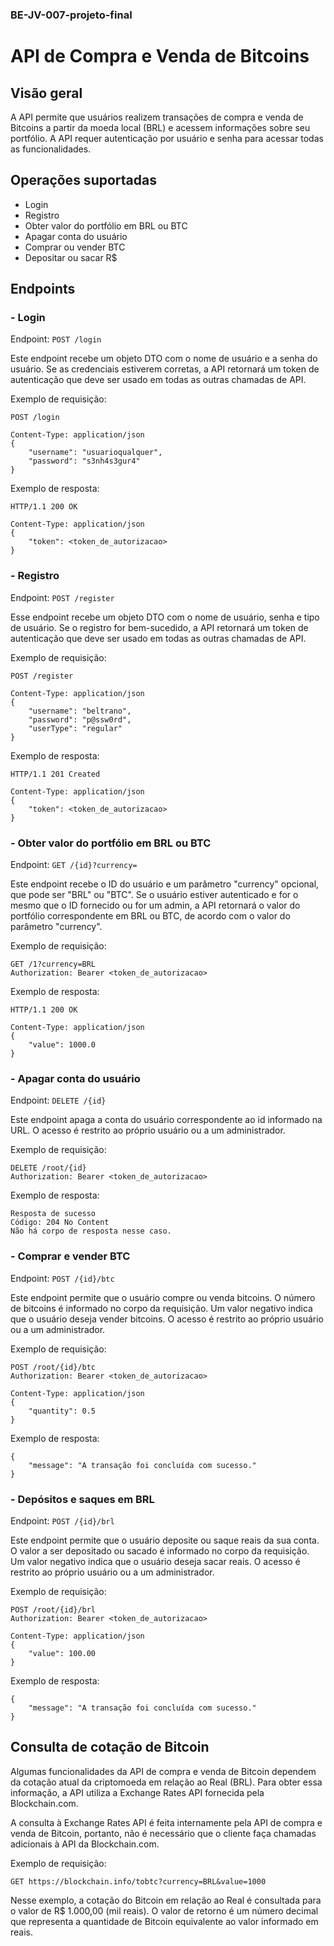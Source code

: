 ### BE-JV-007-projeto-final
# API de Compra e Venda de Bitcoins

## Visão geral
A API permite que usuários realizem transações de compra e venda de Bitcoins a partir da moeda local (BRL) e acessem informações sobre seu portfólio. A API requer autenticação por usuário e senha para acessar todas as funcionalidades.

## Operações suportadas

- Login
- Registro
- Obter valor do portfólio em BRL ou BTC
- Apagar conta do usuário
- Comprar ou vender BTC
- Depositar ou sacar R$


## Endpoints

### - Login
Endpoint: `POST /login`

Este endpoint recebe um objeto DTO com o nome de usuário e a senha do usuário. Se as credenciais estiverem corretas, a API retornará um token de autenticação que deve ser usado em todas as outras chamadas de API.

Exemplo de requisição:
```
POST /login

Content-Type: application/json
{
    "username": "usuarioqualquer",
    "password": "s3nh4s3gur4"
}
```

Exemplo de resposta:
```
HTTP/1.1 200 OK

Content-Type: application/json
{
    "token": <token_de_autorizacao>
}
```

### - Registro
Endpoint: `POST /register`

Esse endpoint recebe um objeto DTO com o nome de usuário, senha e tipo de usuário. Se o registro for bem-sucedido, a API retornará um token de autenticação que deve ser usado em todas as outras chamadas de API.

Exemplo de requisição:
```
POST /register

Content-Type: application/json
{
    "username": "beltrano",
    "password": "p@ssw0rd",
    "userType": "regular"
}
```

Exemplo de resposta:
```
HTTP/1.1 201 Created

Content-Type: application/json
{
    "token": <token_de_autorizacao>
}
```

### - Obter valor do portfólio em BRL ou BTC
Endpoint: `GET /{id}?currency=`

Este endpoint recebe o ID do usuário e um parâmetro "currency" opcional, que pode ser "BRL" ou "BTC". Se o usuário estiver autenticado e for o mesmo que o ID fornecido ou for um admin, a API retornará o valor do portfólio correspondente em BRL ou BTC, de acordo com o valor do parâmetro "currency".

Exemplo de requisição:
```
GET /1?currency=BRL
Authorization: Bearer <token_de_autorizacao>
```

Exemplo de resposta:
```
HTTP/1.1 200 OK

Content-Type: application/json
{
    "value": 1000.0
}
```

### - Apagar conta do usuário
Endpoint: `DELETE /{id}`

Este endpoint apaga a conta do usuário correspondente ao id informado na URL. O acesso é restrito ao próprio usuário ou a um administrador.


Exemplo de requisição:
```
DELETE /root/{id}
Authorization: Bearer <token_de_autorizacao>
```

Exemplo de resposta:
```
Resposta de sucesso
Código: 204 No Content
Não há corpo de resposta nesse caso.
```

### - Comprar e vender BTC
Endpoint: `POST /{id}/btc`

Este endpoint permite que o usuário compre ou venda bitcoins. O número de bitcoins é informado no corpo da requisição. Um valor negativo indica que o usuário deseja vender bitcoins. O acesso é restrito ao próprio usuário ou a um administrador.

Exemplo de requisição:
```
POST /root/{id}/btc
Authorization: Bearer <token_de_autorizacao>

Content-Type: application/json
{
    "quantity": 0.5
}
```

Exemplo de resposta:
```
{
    "message": "A transação foi concluída com sucesso."
}
```

### - Depósitos e saques em BRL

Endpoint: `POST /{id}/brl`

Este endpoint permite que o usuário deposite ou saque reais da sua conta. O valor a ser depositado ou sacado é informado no corpo da requisição. Um valor negativo indica que o usuário deseja sacar reais. O acesso é restrito ao próprio usuário ou a um administrador.

Exemplo de requisição:
```
POST /root/{id}/brl
Authorization: Bearer <token_de_autorizacao>

Content-Type: application/json
{
    "value": 100.00
}
```

Exemplo de resposta:
```
{
    "message": "A transação foi concluída com sucesso."
}
```


## Consulta de cotação de Bitcoin

Algumas funcionalidades da API de compra e venda de Bitcoin dependem da cotação atual da criptomoeda em relação ao Real (BRL). Para obter essa informação, a API utiliza a Exchange Rates API fornecida pela Blockchain.com.

A consulta à Exchange Rates API é feita internamente pela API de compra e venda de Bitcoin, portanto, não é necessário que o cliente faça chamadas adicionais à API da Blockchain.com.

Exemplo de requisição:
```
GET https://blockchain.info/tobtc?currency=BRL&value=1000
```
Nesse exemplo, a cotação do Bitcoin em relação ao Real é consultada para o valor de R$ 1.000,00 (mil reais). O valor de retorno é um número decimal que representa a quantidade de Bitcoin equivalente ao valor informado em reais.
